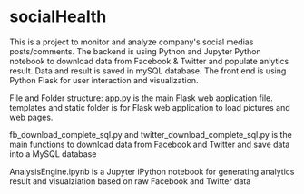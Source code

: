# socialHealth
This is a project to monitor and analyze company's social medias posts/comments.
The backend is using Python and Jupyter Python notebook to download data from Facebook & Twitter and populate anlytics result. Data and result is saved in mySQL database. The front end is using Python Flask for user interaction and visualization.

File and Folder structure:
app.py is the main Flask web application file. templates and static folder is for Flask web application to load pictures and web pages. 

fb_download_complete_sql.py and twitter_download_complete_sql.py is the main functions to download data from Facebook and Twitter and save data into a MySQL database

AnalysisEngine.ipynb is a Jupyter iPython notebook for generating analytics result and visualziation based on raw Facebook and Twitter data
